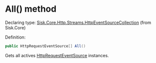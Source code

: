 <!--

Copyrights 2023 Sisk Framework - CypherPotato
Published under MIT license

!!! DO NOT EDIT THIS FILE !!!
This file was generated by a tool in the Sisk package. To edit the information in this documentation,
edit the XML documentation present in the Sisk source code.

-->


# All() method

Declaring type: [Sisk.Core.Http.Streams.HttpEventSourceCollection](/spec/Sisk.Core.Http.Streams.HttpEventSourceCollection.md) (from Sisk.Core)


Definition:

```cs
public HttpRequestEventSource[] All()
```

Gets all actives <a href="/spec/Sisk.Core.Http.Streams.HttpRequestEventSource.md">HttpRequestEventSource</a> instances.

